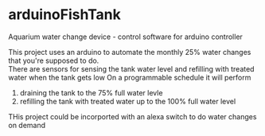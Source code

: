# arduinoFishTank
Aquarium water change device - control software for arduino controller 

This project uses an arduino to automate the monthly 25% water changes that you're supposed to do.  
There are sensors for sensing the tank water level and refilling with treated water when the tank gets low 
On a programmable schedule it will perform 
1. draining the tank to the 75% full water levle 
2. refilling the tank with treated water up to the 100% full water level 

THis project could be incorported with an alexa switch to do water changes on demand 
